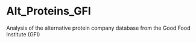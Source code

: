 # Alt_Proteins_GFI
Analysis of the alternative protein company database from the Good Food Institute (GFI)
